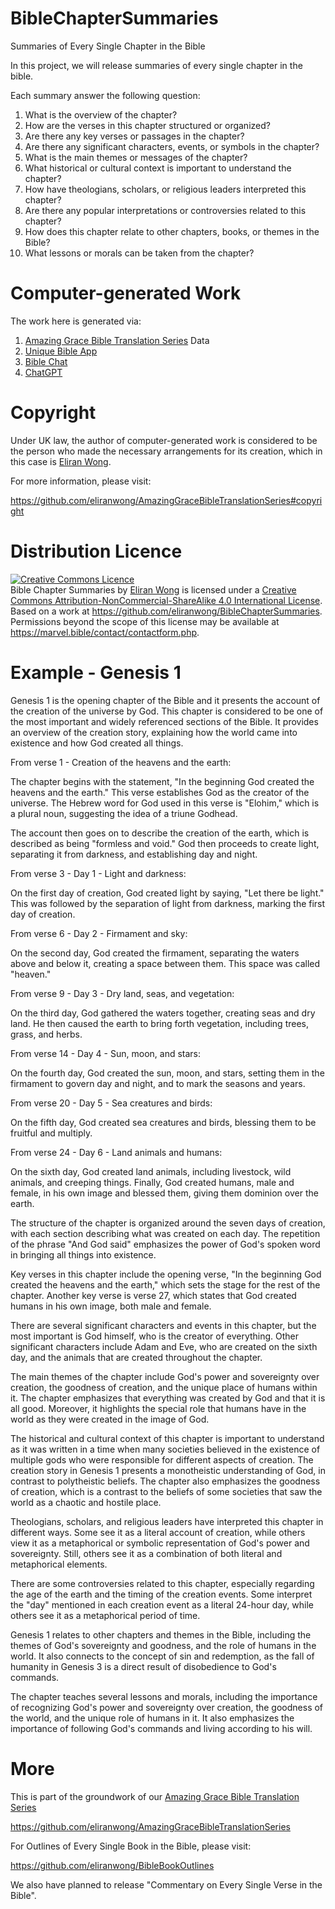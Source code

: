 # BibleChapterSummaries

Summaries of Every Single Chapter in the Bible

In this project, we will release summaries of every single chapter in the bible.

Each summary answer the following question:

1. What is the overview of the chapter?
2. How are the verses in this chapter structured or organized?
3. Are there any key verses or passages in the chapter?
4. Are there any significant characters, events, or symbols in the chapter?
5. What is the main themes or messages of the chapter?
6. What historical or cultural context is important to understand the chapter?
7. How have theologians, scholars, or religious leaders interpreted this chapter?
8. Are there any popular interpretations or controversies related to this chapter?
9. How does this chapter relate to other chapters, books, or themes in the Bible?
10. What lessons or morals can be taken from the chapter?

# Computer-generated Work

The work here is generated via:

1. [Amazing Grace Bible Translation Series](https://github.com/eliranwong/AmazingGraceBibleTranslationSeries) Data
2. [Unique Bible App](https://github.com/eliranwong/UniqueBible)
3. [Bible Chat](https://github.com/eliranwong/UniqueBible/wiki/Bible-Chat-with-ChatGPT-API)
4. [ChatGPT](https://openai.com/product)

# Copyright

Under UK law, the author of computer-generated work is considered to be the person who made the necessary arrangements for its creation, which in this case is [Eliran Wong](https://github.com/eliranwong).

For more information, please visit:

https://github.com/eliranwong/AmazingGraceBibleTranslationSeries#copyright

# Distribution Licence

<a rel="license" href="http://creativecommons.org/licenses/by-nc-sa/4.0/"><img alt="Creative Commons Licence" style="border-width:0" src="https://i.creativecommons.org/l/by-nc-sa/4.0/88x31.png" /></a><br /><span xmlns:dct="http://purl.org/dc/terms/" href="http://purl.org/dc/dcmitype/Text" property="dct:title" rel="dct:type">Bible Chapter Summaries</span> by <a xmlns:cc="http://creativecommons.org/ns#" href="https://www.bibletools.app" property="cc:attributionName" rel="cc:attributionURL">Eliran Wong</a> is licensed under a <a rel="license" href="http://creativecommons.org/licenses/by-nc-sa/4.0/">Creative Commons Attribution-NonCommercial-ShareAlike 4.0 International License</a>.<br />Based on a work at <a xmlns:dct="http://purl.org/dc/terms/" href="https://github.com/eliranwong/BibleChapterSummaries" rel="dct:source">https://github.com/eliranwong/BibleChapterSummaries</a>.<br />Permissions beyond the scope of this license may be available at <a xmlns:cc="http://creativecommons.org/ns#" href="https://marvel.bible/contact/contactform.php" rel="cc:morePermissions">https://marvel.bible/contact/contactform.php</a>.

# Example - Genesis 1

Genesis 1 is the opening chapter of the Bible and it presents the account of the creation of the universe by God. This chapter is considered to be one of the most important and widely referenced sections of the Bible. It provides an overview of the creation story, explaining how the world came into existence and how God created all things.

From verse 1 - Creation of the heavens and the earth:

The chapter begins with the statement, "In the beginning God created the heavens and the earth." This verse establishes God as the creator of the universe. The Hebrew word for God used in this verse is "Elohim," which is a plural noun, suggesting the idea of a triune Godhead.

The account then goes on to describe the creation of the earth, which is described as being "formless and void." God then proceeds to create light, separating it from darkness, and establishing day and night.

From verse 3 - Day 1 - Light and darkness:

On the first day of creation, God created light by saying, "Let there be light." This was followed by the separation of light from darkness, marking the first day of creation.

From verse 6 - Day 2 - Firmament and sky:

On the second day, God created the firmament, separating the waters above and below it, creating a space between them. This space was called "heaven."

From verse 9 - Day 3 - Dry land, seas, and vegetation:

On the third day, God gathered the waters together, creating seas and dry land. He then caused the earth to bring forth vegetation, including trees, grass, and herbs.

From verse 14 - Day 4 - Sun, moon, and stars:

On the fourth day, God created the sun, moon, and stars, setting them in the firmament to govern day and night, and to mark the seasons and years.

From verse 20 - Day 5 - Sea creatures and birds:

On the fifth day, God created sea creatures and birds, blessing them to be fruitful and multiply.

From verse 24 - Day 6 - Land animals and humans:

On the sixth day, God created land animals, including livestock, wild animals, and creeping things. Finally, God created humans, male and female, in his own image and blessed them, giving them dominion over the earth.

The structure of the chapter is organized around the seven days of creation, with each section describing what was created on each day. The repetition of the phrase "And God said" emphasizes the power of God's spoken word in bringing all things into existence.

Key verses in this chapter include the opening verse, "In the beginning God created the heavens and the earth," which sets the stage for the rest of the chapter. Another key verse is verse 27, which states that God created humans in his own image, both male and female.

There are several significant characters and events in this chapter, but the most important is God himself, who is the creator of everything. Other significant characters include Adam and Eve, who are created on the sixth day, and the animals that are created throughout the chapter.

The main themes of the chapter include God's power and sovereignty over creation, the goodness of creation, and the unique place of humans within it. The chapter emphasizes that everything was created by God and that it is all good. Moreover, it highlights the special role that humans have in the world as they were created in the image of God.

The historical and cultural context of this chapter is important to understand as it was written in a time when many societies believed in the existence of multiple gods who were responsible for different aspects of creation. The creation story in Genesis 1 presents a monotheistic understanding of God, in contrast to polytheistic beliefs. The chapter also emphasizes the goodness of creation, which is a contrast to the beliefs of some societies that saw the world as a chaotic and hostile place.

Theologians, scholars, and religious leaders have interpreted this chapter in different ways. Some see it as a literal account of creation, while others view it as a metaphorical or symbolic representation of God's power and sovereignty. Still, others see it as a combination of both literal and metaphorical elements.

There are some controversies related to this chapter, especially regarding the age of the earth and the timing of the creation events. Some interpret the "day" mentioned in each creation event as a literal 24-hour day, while others see it as a metaphorical period of time.

Genesis 1 relates to other chapters and themes in the Bible, including the themes of God's sovereignty and goodness, and the role of humans in the world. It also connects to the concept of sin and redemption, as the fall of humanity in Genesis 3 is a direct result of disobedience to God's commands.

The chapter teaches several lessons and morals, including the importance of recognizing God's power and sovereignty over creation, the goodness of the world, and the unique role of humans in it. It also emphasizes the importance of following God's commands and living according to his will.

# More

This is part of the groundwork of our [Amazing Grace Bible Translation Series](https://github.com/eliranwong/AmazingGraceBibleTranslationSeries)

https://github.com/eliranwong/AmazingGraceBibleTranslationSeries

For Outlines of Every Single Book in the Bible, please visit:

https://github.com/eliranwong/BibleBookOutlines

We also have planned to release "Commentary on Every Single Verse in the Bible".

